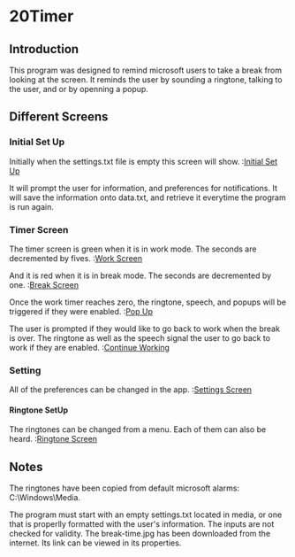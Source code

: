 # 20Timer

## Introduction
This program was designed to remind microsoft users to take a break from looking at the screen. 
It reminds the user by sounding a ringtone, talking to the user, and or by openning a popup. 

## Different Screens
### Initial Set Up
Initially when the settings.txt file is empty this screen will show. 
:[Initial Set Up]()

It will prompt the user for information, and preferences for notifications. 
It will save the information onto data.txt, and retrieve it everytime the program is run again. 

### Timer Screen
The timer screen is green when it is in work mode. The seconds are decremented by fives. 
:[Work Screen]()

And it is red when it is in break mode. The seconds are decremented by one. 
:[Break Screen]()

Once the work timer reaches zero, the ringtone, speech, and popups will be triggered if they were enabled. 
:[Pop Up]()

The user is prompted if they would like to go back to work when the break is over. The ringtone as well as the speech signal the user to go back to work if they are enabled. 
:[Continue Working]()


### Setting
All of the preferences can be changed in the app. 
:[Settings Screen]()

#### Ringtone SetUp 
The ringtones can be changed from a menu. Each of them can also be heard. 
:[Ringtone Screen ](https://github.com/aliraeisdanaei/20_20_20_timer/blob/master/images/RingtoneSetUp.JPG)


## Notes
The ringtones have been copied from default microsoft alarms: C:\Windows\Media.

The program must start with an empty settings.txt located in media, or one that is properlly formatted with the user's information. 
The inputs are not checked for validity. 
The break-time.jpg has been downloaded from the internet. Its link can be viewed in its properties.
